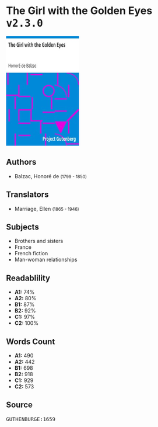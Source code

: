 # The Girl with the Golden Eyes <kbd>v2.3.0</kbd>

![](./cover.medium.jpg "")

## Authors


 - Balzac, Honoré de <small>(1799 - 1850)</small>

## Translators


 - Marriage, Ellen <small>(1865 - 1946)</small>

## Subjects


 - Brothers and sisters
 - France
 - French fiction
 - Man-woman relationships

## Readablility


 - **A1:** 74%
 - **A2:** 80%
 - **B1:** 87%
 - **B2:** 92%
 - **C1:** 97%
 - **C2:** 100%

## Words Count


 - **A1:** 490
 - **A2:** 442
 - **B1:** 698
 - **B2:** 918
 - **C1:** 929
 - **C2:** 573

## Source


<kbd>GUTHENBURGE:1659</kbd>
